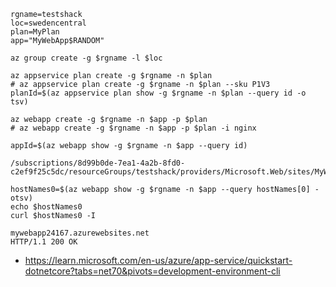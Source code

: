```
rgname=testshack
loc=swedencentral
plan=MyPlan
app="MyWebApp$RANDOM"

az group create -g $rgname -l $loc

az appservice plan create -g $rgname -n $plan
# az appservice plan create -g $rgname -n $plan --sku P1V3
planId=$(az appservice plan show -g $rgname -n $plan --query id -o tsv)

az webapp create -g $rgname -n $app -p $plan
# az webapp create -g $rgname -n $app -p $plan -i nginx
```

```
appId=$(az webapp show -g $rgname -n $app --query id)

/subscriptions/8d99b0de-7ea1-4a2b-8fd0-c2ef9f25c5dc/resourceGroups/testshack/providers/Microsoft.Web/sites/MyWebApp24167

hostNames0=$(az webapp show -g $rgname -n $app --query hostNames[0] -otsv)
echo $hostNames0
curl $hostNames0 -I

mywebapp24167.azurewebsites.net
HTTP/1.1 200 OK
```

- https://learn.microsoft.com/en-us/azure/app-service/quickstart-dotnetcore?tabs=net70&pivots=development-environment-cli
